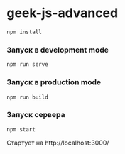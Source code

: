 # geek-js-advanced

`npm install`

### Запуск в development mode
`npm run serve`

### Запуск в production mode
`npm run build`

### Запуск сервера
`npm start`

Стартует на http://localhost:3000/